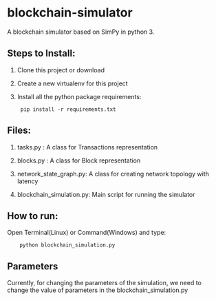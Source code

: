 # blockchain-simulator
A blockchain simulator based on SimPy in python 3. 

## Steps to Install:

1. Clone this project or download

2. Create a new virtualenv for this project

3. Install all the python package requirements:

        pip install -r requirements.txt

## Files:

1. tasks.py : A class for Transactions representation

2. blocks.py : A class for Block representation

3. network_state_graph.py: A class for creating network topology with latency

4. blockchain_simulation.py: Main script for running the simulator

## How to run:

Open Terminal(Linux) or Command(Windows) and type:
    
        python blockchain_simulation.py

## Parameters
Currently, for changing the parameters of the simulation, we need to change the value of parameters in the blockchain_simulation.py
   
